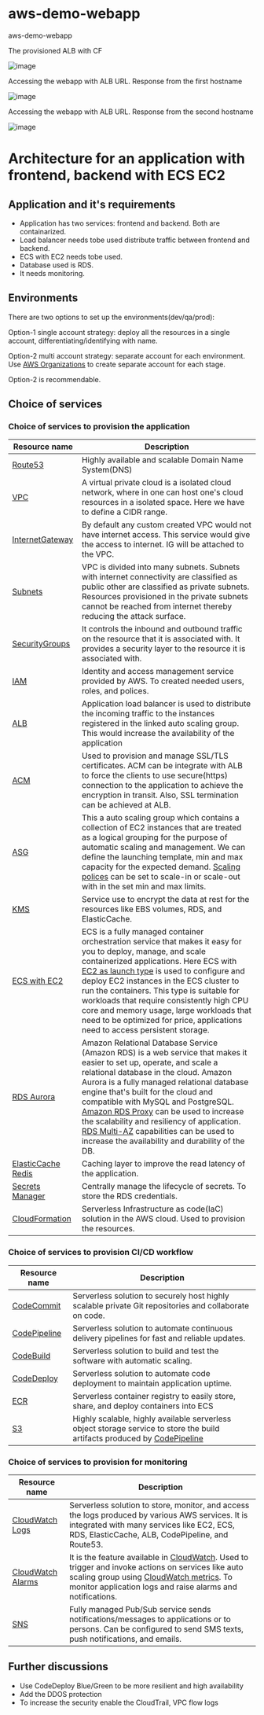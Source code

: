 # aws-demo-webapp
aws-demo-webapp

The provisioned ALB with CF

![image](https://user-images.githubusercontent.com/15073157/227745665-53c6153e-dc5a-4495-9698-3dad965dc1b4.png)

Accessing the webapp with ALB URL. Response from the first hostname

![image](https://user-images.githubusercontent.com/15073157/227745683-37acc4de-b457-4418-a734-675b528c3926.png)

Accessing the webapp with ALB URL. Response from the second hostname

![image](https://user-images.githubusercontent.com/15073157/227745694-360e63e8-aea5-4435-8272-e5e607d476b7.png)


# Architecture for an application with frontend, backend with ECS EC2
## Application and it's requirements
- Application has two services: frontend and backend. Both are containarized.
- Load balancer needs tobe used distribute traffic between frontend and backend.
- ECS with EC2 needs tobe used.
- Database used is RDS.
- It needs monitoring. 

## Environments

There are two options to set up the environments(dev/qa/prod):

Option-1 single account strategy: deploy all the resources in a single account, differentiating/identifying with name.

Option-2 multi account strategy: separate account for each environment. Use [AWS Organizations](https://aws.amazon.com/organizations/) to create separate account for each stage.  

Option-2 is recommendable. 


## Choice of services

### Choice of services to provision the application 

| Resource name | Description |
| --- | --- |
| [Route53](https://aws.amazon.com/route53/) | Highly available and scalable Domain Name System(DNS) |
| [VPC](https://docs.aws.amazon.com/vpc/index.html) | A virtual private cloud is a isolated cloud network, where in one can host one's cloud resources in a isolated space. Here we have to define a CIDR range.|
| [InternetGateway](https://docs.aws.amazon.com/vpc/latest/userguide/VPC_Internet_Gateway.html) |By default any custom created VPC would not have internet access. This service would give the access to internet. IG will be attached to the VPC.|
| [Subnets](https://docs.aws.amazon.com/vpc/latest/userguide/configure-subnets.html) | VPC is divided into many subnets. Subnets with internet connectivity are classified as public other are classified as private subnets. Resources provisioned in the private subnets cannot be reached from internet thereby reducing the attack surface.|
| [SecurityGroups](https://docs.aws.amazon.com/vpc/latest/userguide/vpc-security-groups.html) |It controls the inbound and outbound traffic on the resource that it is associated with. It provides a security layer to the resource it is associated with. |
| [IAM](https://aws.amazon.com/iam/) |Identity and access management service provided by AWS. To created needed users, roles, and polices.|
| [ALB](https://docs.aws.amazon.com/elasticloadbalancing/latest/application/introduction.html) | Application load balancer is used to distribute the incoming traffic to the instances registered in the linked auto scaling group. This would increase the availability of the application|
| [ACM](https://aws.amazon.com/certificate-manager/) |Used to provision and manage SSL/TLS certificates. ACM can be integrate with ALB to force the clients to use secure(https) connection to the application to achieve the encryption in transit. Also, SSL termination can be achieved at ALB.|
| [ASG](https://docs.aws.amazon.com/autoscaling/ec2/userguide/auto-scaling-groups.html) |This a auto scaling group which contains a collection of EC2 instances that are treated as a logical grouping for the purpose of automatic scaling and management. We can define the launching template, min and max capacity for the expected demand. [Scaling polices](https://docs.aws.amazon.com/autoscaling/ec2/userguide/scale-your-group.html) can be set to scale-in or scale-out with in the set min and max limits. |
| [KMS](https://aws.amazon.com/kms/) |Service use to encrypt the data at rest for the resources like EBS volumes, RDS, and ElasticCache.|
| [ECS with EC2]() |ECS is a fully managed container orchestration service that makes it easy for you to deploy, manage, and scale containerized applications. Here ECS with [EC2 as launch type](https://docs.aws.amazon.com/AmazonECS/latest/developerguide/Welcome.html) is used to configure and deploy EC2 instances in the ECS cluster to run the containers. This type is suitable for workloads that require consistently high CPU core and memory usage, large workloads that need to be optimized for price, applications need to access persistent storage.  |
| [RDS Aurora](https://aws.amazon.com/rds/) |Amazon Relational Database Service (Amazon RDS) is a web service that makes it easier to set up, operate, and scale a relational database in the cloud. Amazon Aurora is a fully managed relational database engine that's built for the cloud and compatible with MySQL and PostgreSQL. [Amazon RDS Proxy](https://aws.amazon.com/rds/proxy/) can be used to increase the scalability and resiliency of application. [RDS Multi-AZ](https://aws.amazon.com/rds/features/multi-az/) capabilities can be used to increase the availability and durability of the DB.|
| [ElasticCache Redis](https://aws.amazon.com/elasticache/redis/global-datastore/?nc=sn&loc=3&dn=1) |Caching layer to improve the read latency of the application.|
| [Secrets Manager](https://aws.amazon.com/secrets-manager/) |Centrally manage the lifecycle of secrets. To store the RDS credentials. |
| [CloudFormation](https://aws.amazon.com/cloudformation/) |Serverless Infrastructure as code(IaC) solution in the AWS cloud. Used to provision the resources. |


### Choice of services to provision CI/CD workflow

| Resource name | Description|
| --- |--- |
| [CodeCommit](https://aws.amazon.com/codecommit/) | Serverless solution to securely host highly scalable private Git repositories and collaborate on code.|
| [CodePipeline](https://aws.amazon.com/codepipeline/) | Serverless solution to automate continuous delivery pipelines for fast and reliable updates.|
| [CodeBuild](https://aws.amazon.com/codebuild/) | Serverless solution to build and test the software with automatic scaling.|
| [CodeDeploy](https://aws.amazon.com/codedeploy/) | Serverless solution to automate code deployment to maintain application uptime.|
| [ECR](https://aws.amazon.com/ecr/) | Serverless container registry to easily store, share, and deploy containers into ECS|
| [S3](https://aws.amazon.com/s3/) | Highly scalable, highly available serverless object storage service to store the build artifacts produced by [CodePipeline](https://aws.amazon.com/codepipeline/)|


### Choice of services to provision for monitoring 

| Resource name | Description|
| --- |--- |
| [CloudWatch Logs](https://docs.aws.amazon.com/AmazonCloudWatch/latest/logs/WhatIsCloudWatchLogs.html) | Serverless solution to store, monitor, and access the logs produced by various AWS services. It is integrated with many services like EC2, ECS, RDS, ElasticCache, ALB, CodePipeline, and Route53.|
| [CloudWatch Alarms](https://docs.aws.amazon.com/AmazonCloudWatch/latest/monitoring/AlarmThatSendsEmail.html) | It is the feature available in [CloudWatch](https://aws.amazon.com/cloudwatch/). Used to trigger and invoke actions on services like auto scaling group using [CloudWatch metrics](https://docs.aws.amazon.com/AmazonCloudWatch/latest/monitoring/working_with_metrics.html). To monitor application logs and raise alarms and notifications. |
| [SNS](https://aws.amazon.com/sns/) | Fully managed Pub/Sub service sends notifications/messages to applications or to persons. Can be configured to send SMS texts, push notifications, and emails.|

## Further discussions
- Use CodeDeploy Blue/Green  to be more resilient and high availability
- Add the DDOS protection
- To increase the security enable the CloudTrail, VPC flow logs